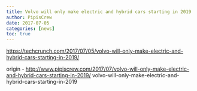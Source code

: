 ```yaml
---
title: Volvo will only make electric and hybrid cars starting in 2019
author: PipisCrew
date: 2017-07-05
categories: [news]
toc: true
---
```


https://techcrunch.com/2017/07/05/volvo-will-only-make-electric-and-hybrid-cars-starting-in-2019/

origin - http://www.pipiscrew.com/2017/07/volvo-will-only-make-electric-and-hybrid-cars-starting-in-2019/ volvo-will-only-make-electric-and-hybrid-cars-starting-in-2019